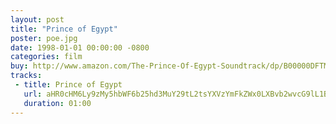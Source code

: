 ```yaml
---
layout: post
title: "Prince of Egypt"
poster: poe.jpg
date: 1998-01-01 00:00:00 -0800
categories: film
buy: http://www.amazon.com/The-Prince-Of-Egypt-Soundtrack/dp/B00000DFTM
tracks:
 - title: Prince of Egypt
   url: aHR0cHM6Ly9zMy5hbWF6b25hd3MuY29tL2tsYXVzYmFkZWx0LXBvb2wvcG9lL1ByaW5jZSBvZiBFZ3lwdC5tcDM=
   duration: 01:00
---
```

